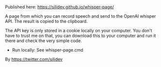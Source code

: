 Published here: https://silidev.github.io/whisper-page/

A page from which you can record speech and send to the OpenAI whisper API. The result is copied to the clipboard.

The API key is only stored in a cookie locally on your computer. You don't have to trust me on that, you can download this to your computer and run it there and check the very simple code.

- Run locally: See whisper-page.cmd

By https://twitter.com/silidev
